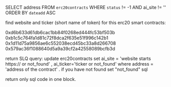 SELECT address FROM `erc20contracts` WHERE `status` != -1 AND ai_site != '' ORDER BY `dateadd` ASC

find website and ticker (short name of token) for this erc20 smart contracts:

0xd6b633d61db6cac1bb84f0268ed444fc53bf503b
0xb1c5c764fa1d81c72f8dca2f635e51f996c142b1
0x1d11d75a9856ae6c552038ecd45bc33a8d266708
0x579ac36f1088640d5a9a39cf2a42558089bcfb3d

return SLQ query: update erc20contracts set ai_site = 'website starts https:// or not_found' , ai_ticker='ticker or not_found' where address = 'address of the contract'   . if you have not found set "not_found"  sql 

return only sql code in one block. 

